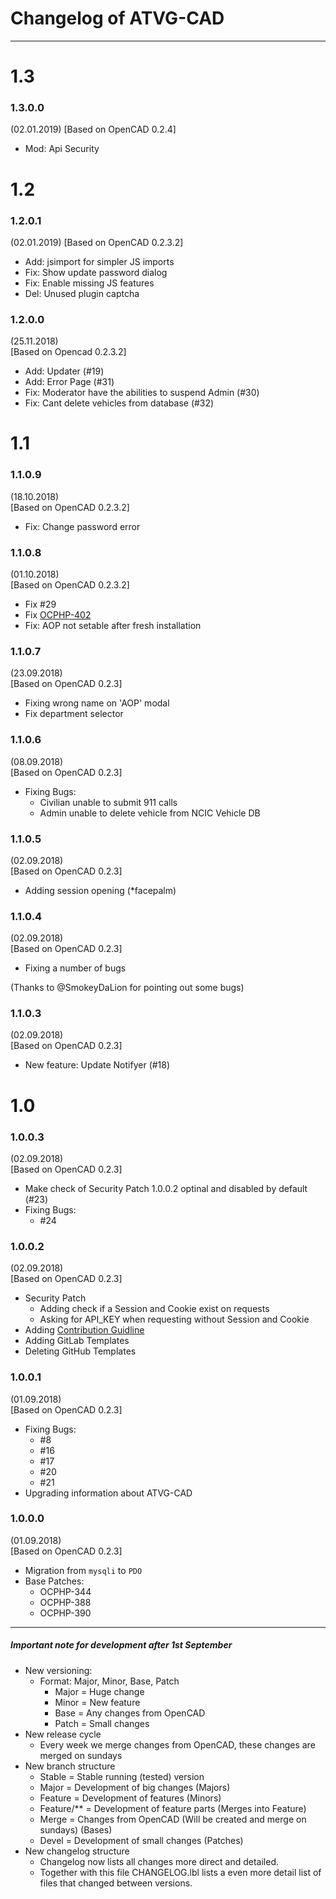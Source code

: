 # Changelog of ATVG-CAD

----

# 1.3

### 1.3.0.0
(02.01.2019)
[Based on OpenCAD 0.2.4]

* Mod: Api Security

# 1.2

### 1.2.0.1
(02.01.2019)
[Based on OpenCAD 0.2.3.2]

* Add: jsimport for simpler JS imports
* Fix: Show update password dialog
* Fix: Enable missing JS features
* Del: Unused plugin captcha 

### 1.2.0.0
(25.11.2018)  
[Based on Opencad 0.2.3.2]

* Add: Updater (#19)
* Add: Error Page (#31)
* Fix: Moderator have the abilities to suspend Admin (#30)
* Fix: Cant delete vehicles from database (#32)

# 1.1

### 1.1.0.9
(18.10.2018)  
[Based on OpenCAD 0.2.3.2]

* Fix: Change password error

### 1.1.0.8
(01.10.2018)  
[Based on OpenCAD 0.2.3.2]

* Fix #29
* Fix [OCPHP-402](https://jira.opencad.io/browse/OCPHP-402)
* Fix: AOP not setable after fresh installation

### 1.1.0.7
(23.09.2018)  
[Based on OpenCAD 0.2.3]

* Fixing wrong name on 'AOP' modal
* Fix department selector

### 1.1.0.6
(08.09.2018)  
[Based on OpenCAD 0.2.3]

* Fixing Bugs:
  * Civilian unable to submit 911 calls
  * Admin unable to delete vehicle from NCIC Vehicle DB

### 1.1.0.5
(02.09.2018)  
[Based on OpenCAD 0.2.3]

* Adding session opening (*facepalm)

### 1.1.0.4
(02.09.2018)  
[Based on OpenCAD 0.2.3]

* Fixing a number of bugs

(Thanks to @SmokeyDaLion for pointing out some bugs)

### 1.1.0.3
(02.09.2018)  
[Based on OpenCAD 0.2.3]

* New feature: Update Notifyer (#18)

# 1.0

### 1.0.0.3
(02.09.2018)  
[Based on OpenCAD 0.2.3]

* Make check of Security Patch 1.0.0.2 optinal and disabled by default (#23)
* Fixing Bugs:
  * #24

### 1.0.0.2
(02.09.2018)  
[Based on OpenCAD 0.2.3]

* Security Patch
  * Adding check if a Session and Cookie exist on requests
  * Asking for API_KEY when requesting without Session and Cookie
* Adding [Contribution Guidline](contribuging.md)
* Adding GitLab Templates
* Deleting GitHub Templates

### 1.0.0.1
(01.09.2018)  
[Based on OpenCAD 0.2.3]

* Fixing Bugs:
  * #8
  * #16
  * #17
  * #20
  * #21
* Upgrading information about ATVG-CAD

### 1.0.0.0
(01.09.2018)  
[Based on OpenCAD 0.2.3]

* Migration from `mysqli` to `PDO`
* Base Patches:
  * OCPHP-344
  * OCPHP-388
  * OCPHP-390

-----
##### Important note for development after 1st September

* New versioning:  
  * Format: Major, Minor, Base, Patch
    * Major = Huge change
    * Minor = New feature
    * Base  = Any changes from OpenCAD
    * Patch = Small changes
* New release cycle
  * Every week we merge changes from OpenCAD, these changes are merged on sundays
* New branch structure
  * Stable     = Stable running (tested) version
  * Major      = Development of big changes (Majors)
  * Feature    = Development of features (Minors)
  * Feature/** = Development of feature parts (Merges into Feature)
  * Merge      = Changes from OpenCAD (Will be created and merge on sundays) (Bases)
  * Devel      = Development of small changes (Patches)
* New changelog structure
  * Changelog now lists all changes more direct and detailed.
  * Together with this file CHANGELOG.lbl lists a even more detail list of files that changed between versions.